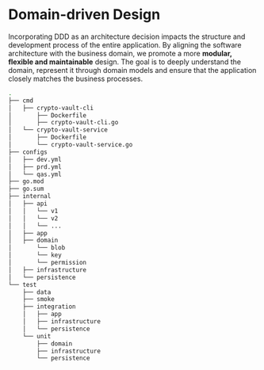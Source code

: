 # Domain-driven Design

Incorporating DDD as an architecture decision impacts the structure and development process of the entire application. By aligning the software architecture with the business domain, we promote a more **modular, flexible and maintainable** design. The goal is to deeply understand the domain, represent it through domain models and ensure that the application closely matches the business processes.

```sh
.
├── cmd
│   ├── crypto-vault-cli
│       ├── Dockerfile
│       ├── crypto-vault-cli.go
│   └── crypto-vault-service
│       ├── Dockerfile
│       └── crypto-vault-service.go
├── configs
│   ├── dev.yml
│   ├── prd.yml
│   └── qas.yml
├── go.mod
├── go.sum
├── internal
│   ├── api
│   │   └── v1
│   │   └── v2
│   │   └── ...
│   ├── app
│   ├── domain
│       └── blob
│       └── key
│       └── permission
│   ├── infrastructure
│   └── persistence
└── test
    ├── data
    ├── smoke
    ├── integration
    │   ├── app
    │   ├── infrastructure
    │   └── persistence
    └── unit
        ├── domain
        ├── infrastructure
        └── persistence
```

